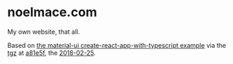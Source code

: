 # noelmace.com

My own website, that all.

Based on [the material-ui create-react-app-with-typescript example](https://github.com/mui-org/material-ui/tree/v1-beta/examples/create-react-app-with-typescript) via the [tgz](https://codeload.github.com/mui-org/material-ui/tar.gz/v1-beta) at [a81e5f](https://github.com/mui-org/material-ui/commit/a81e5f9e54fdcc4648ffe6bdc08eaa596fb0a9bc), the [2018-02-25](https://www.w3.org/QA/Tips/iso-date).
